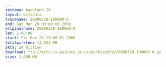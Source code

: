 ```yaml
---
setname: Auckland IX
layout: witsdata
tracename: 20080328-100000-0
end: Sat Mar 29 00:00:00 2008
originalname: 20080328-100000-0
len: 1:00:00
start: Fri Mar 28 23:00:01 2008
totalwirelen: 13,833 MB
pkts: 24 million
download: ftp://wits.cs.waikato.ac.nz/auckland/9/20080328-100000-0.gz
size: 1,690 MB
---
```

